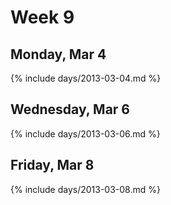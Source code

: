 # Week 9



## Monday, Mar 4

{% include days/2013-03-04.md %}

## Wednesday, Mar 6

{% include days/2013-03-06.md %}

## Friday, Mar 8

{% include days/2013-03-08.md %}

